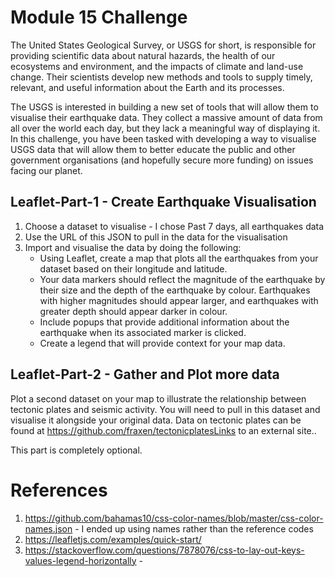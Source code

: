 # Module 15 Challenge

The United States Geological Survey, or USGS for short, is responsible for providing scientific data about natural hazards, the health of our ecosystems and environment, and the impacts of climate and land-use change. Their scientists develop new methods and tools to supply timely, relevant, and useful information about the Earth and its processes.

The USGS is interested in building a new set of tools that will allow them to visualise their earthquake data. They collect a massive amount of data from all over the world each day, but they lack a meaningful way of displaying it. In this challenge, you have been tasked with developing a way to visualise USGS data that will allow them to better educate the public and other government organisations (and hopefully secure more funding) on issues facing our planet.

 ## Leaflet-Part-1 - Create Earthquake Visualisation 
 1. Choose a dataset to visualise - I chose  Past 7 days, all earthquakes data
 2. Use the URL of this JSON to pull in the data for the visualisation
 3. Import and visualise the data by doing the following:
    * Using Leaflet, create a map that plots all the earthquakes from your dataset based on their longitude and latitude.
    * Your data markers should reflect the magnitude of the earthquake by their size and the depth of the earthquake by colour. Earthquakes with higher magnitudes should appear larger, and earthquakes with greater depth should appear darker in colour.
    * Include popups that provide additional information about the earthquake when its associated marker is clicked.
    * Create a legend that will provide context for your map data.
 
 
  ## Leaflet-Part-2 - Gather and Plot more data
Plot a second dataset on your map to illustrate the relationship between tectonic plates and seismic activity. You will need to pull in this dataset and visualise it alongside your original data. Data on tectonic plates can be found at https://github.com/fraxen/tectonicplatesLinks to an external site..

This part is completely optional.

# References
1. https://github.com/bahamas10/css-color-names/blob/master/css-color-names.json - I ended up using names rather than the reference codes 
2. https://leafletjs.com/examples/quick-start/
3. https://stackoverflow.com/questions/7878076/css-to-lay-out-keys-values-legend-horizontally -
